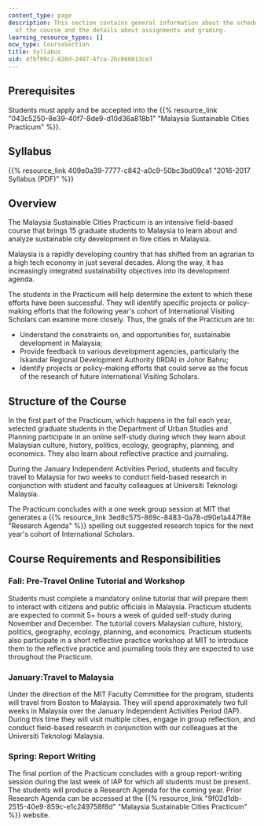 ```yaml
---
content_type: page
description: This section contains general information about the schedule and goals
  of the course and the details about assignments and grading.
learning_resource_types: []
ocw_type: CourseSection
title: Syllabus
uid: 4fbf09c2-020d-2487-4fca-2bc866013ce3
---
```


Prerequisites
-------------

Students must apply and be accepted into the {{% resource_link "043c5250-8e39-40f7-8de9-d10d36a818b1" "Malaysia Sustainable Cities Practicum" %}}.

Syllabus
--------

{{% resource_link 409e0a39-7777-c842-a0c9-50bc3bd09ca1 "2016-2017 Syllabus (PDF)" %}}

Overview
--------

The Malaysia Sustainable Cities Practicum is an intensive field-based course that brings 15 graduate students to Malaysia to learn about and analyze sustainable city development in five cities in Malaysia.

Malaysia is a rapidly developing country that has shifted from an agrarian to a high tech economy in just several decades. Along the way, it has increasingly integrated sustainability objectives into its development agenda.

The students in the Practicum will help determine the extent to which these efforts have been successful. They will identify specific projects or policy-making efforts that the following year's cohort of International Visiting Scholars can examine more closely. Thus, the goals of the Practicum are to:

*   Understand the constraints on, and opportunities for, sustainable development in Malaysia;
*   Provide feedback to various development agencies, particularly the Iskandar Regional Development Authority (IRDA) in Johor Bahru;
*   Identify projects or policy-making efforts that could serve as the focus of the research of future international Visiting Scholars.

Structure of the Course
-----------------------

In the first part of the Practicum, which happens in the fall each year, selected graduate students in the Department of Urban Studies and Planning participate in an online self-study during which they learn about Malaysian culture, history, politics, ecology, geography, planning, and economics. They also learn about reflective practice and journaling.

During the January Independent Activities Period, students and faculty travel to Malaysia for two weeks to conduct field-based research in conjunction with student and faculty colleagues at Universiti Teknologi Malaysia. 

The Practicum concludes with a one week group session at MIT that generates a {{% resource_link 3ed8c575-869c-8483-0a78-d90e1a447f8e "Research Agenda" %}} spelling out suggested research topics for the next year's cohort of International Scholars.

Course Requirements and Responsibilities
----------------------------------------

### Fall: Pre-Travel Online Tutorial and Workshop

Students must complete a mandatory online tutorial that will prepare them to interact with citizens and public officials in Malaysia. Practicum students are expected to commit 5+ hours a week of guided self-study during November and December. The tutorial covers Malaysian culture, history, politics, geography, ecology, planning, and economics. Practicum students also participate in a short reflective practice workshop at MIT to introduce them to the reflective practice and journaling tools they are expected to use throughout the Practicum.

### January:Travel to Malaysia

Under the direction of the MIT Faculty Committee for the program, students will travel from Boston to Malaysia. They will spend approximately two full weeks in Malaysia over the January Independent Activities Period (IAP). During this time they will visit multiple cities, engage in group reflection, and conduct field-based research in conjunction with our colleagues at the Universiti Teknologi Malaysia.

### Spring: Report Writing

The final portion of the Practicum concludes with a group report-writing session during the last week of IAP for which all students must be present. The students will produce a Research Agenda for the coming year. Prior Research Agenda can be accessed at the {{% resource_link "9f02d1db-2515-40e9-859c-e1c249758f8d" "Malaysia Sustainable Cities Practicum" %}} website.